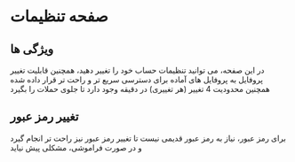# صفحه تنظیمات

## ویژگی ها
در این صفحه، می توانید تنظیمات حساب خود را تغییر دهید، همچنین قابلیت تغییر پروفایل به پروفایل های آماده برای دسترسی سریع تر و راحت تر قرار داده شده<br />
همچنین محدودیت 4 تغییر (هر تغییری) در دقیقه وجود دارد تا جلوی حملات را بگیرد

## تغییر رمز عبور
برای رمز عبور، نیاز به رمز عبور قدیمی نیست تا تغییر رمز عبور نیز راحت تر انجام گیرد و در صورت فراموشی، مشکلی پیش نیاید